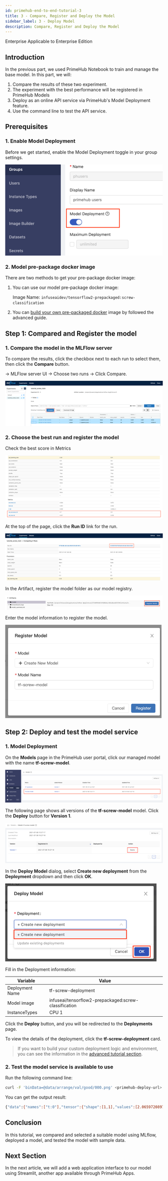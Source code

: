 ```yaml
---
id: primehub-end-to-end-tutorial-3
title: 3 - Compare, Register and Deploy the Model
sidebar_label: 3 - Deploy Model
description: Compare, Register and Deploy the Model
---
```

<div class="label-sect">
  <div class="ee-only tooltip">Enterprise
    <span class="tooltiptext">Applicable to Enterprise Edition</span>
  </div>
</div>

## Introduction

In the previous part, we used PrimeHub Notebook to train and manage the base model. In this part, we will:

1. Compare the results of these two experiment. 
2. The experiment with the best performance will be registered in PrimeHub Models
3. Deploy as an online API service via PrimeHub's Model Deployment feature.
4. Use the command line to test the API service.

## Prerequisites

### 1. Enable Model Deployment
    
Before we get started, enable the Model Deployment toggle in your group settings.

![](assets/primehub-end-to-end-tutorial-model-deployment.png)
    
### 2. Model pre-package docker image

There are two methods to get your pre-package docker image:

1. You can use our model pre-package docker image:
    
    Image Name: `infuseaidev/tensorflow2-prepackaged:screw-classification`
    
2. You can [build your own pre-packaged docker](primehub-end-to-end-tutorial-advanced-3) image by followed the advanced guide.


## Step 1: Compared and Register the model

### 1. Compare the model in the MLFlow server

To compare the results, click the checkbox next to each run to select them, then click the **Compare** button.


→ MLFlow server UI → Choose two runs → Click Compare.

![](assets/primehub-end-to-end-tutorial-mlflow-compare-results.png)
    
### 2. Choose the best run and register the model

Check the best score in Metrics

![](assets/primehub-end-to-end-tutorial-mlflow-check-score.png)

At the top of the page, click the **Run ID** link for the run.

![](assets/primehub-end-to-end-tutorial-mlflow-run-id.png)

In the Artifact, register the model folder as our model registry.

![](assets/primehub-end-to-end-tutorial-mlflow-register-model-1.png)

Enter the model information to register the model.

<img src="assets/primehub-end-to-end-tutorial-mlflow-register-model-2.png" alt="drawing" width="500"/>


## Step 2: Deploy and test the model service

### 1. Model Deployment
    
On the **Models** page in the PrimeHub user portal, click our managed model with the name **tf-screw-model**.

![](assets/tutorial_models_managed.png)

The following page shows all versions of the **tf-screw-model** model. Click the **Deploy** button for **Version 1**.

![](assets/tutorial_models_version.png)

In the **Deploy Model** dialog, select **Create new deployment** from the **Deployment** dropdown and then click **OK**.

![](assets/tutorial_models_create_new_deployment.png)

Fill in the Deployment information:

| Variable | Value |
| --- | --- |
| Deployment Name | tf-screw-deployment |
| Model image | infuseai/tensorflow2-prepackaged:screw-classification |
| InstanceTypes | CPU 1 |

Click the **Deploy** button, and you will be redirected to the **Deployments** page.

To view the details of the deployment, click the **tf-screw-deployment** card.

> If you want to build your custom deployment logic and environment, you can see the information in the [advanced tutorial section](primehub-end-to-end-tutorial-advanced-3).
    

### 2. Test the model service is available to use

Run the following command line:
    
```bash
curl -F 'binData=@data/arrange/val/good/000.png' <primehub-deploy-url>
```
    
You can get the output result:
    
```bash
{"data":{"names":["t:0"],"tensor":{"shape":[1,1],"values":[2.065972089767456]}},"meta":{"requestPath":{"model":"infuseai/tensorflow2-prepackaged:screw-classification"}}}
```
    

## Conclusion

In this tutorial, we compared and selected a suitable model using MLflow, deployed a model, and tested the model with sample data.

## Next Section

In the next article, we will add a web application interface to our model using Streamlit, another app available through PrimeHub Apps.